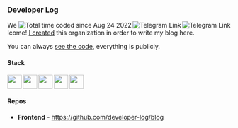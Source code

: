 ### Developer Log <a align="right" href="https://t.me/tokiory">
  <img align="right" src="https://img.shields.io/badge/Telegram-2CA5E0?style=default&logo=telegram&logoColor=white" alt="Telegram Link">
</a>
<a href="mailto:tokiory.work@gmail.com">
  <img align="right" src="https://img.shields.io/badge/Gmail-D14836?style=default&logo=gmail&logoColor=white" alt="Telegram Link">
</a>
<a href="https://wakatime.com/@c66660f7-b6cb-48e9-a197-f57d968fb0d0">
  <img align="right" src="https://wakatime.com/badge/user/c66660f7-b6cb-48e9-a197-f57d968fb0d0.svg?style=default" alt="Total time coded since Aug 24 2022" />
</a>

Welcome! [I created](https://github.com/tokiory) this organization in order to write my blog here.

You can always [see the code](https://github.com/orgs/developer-log/repositories), everything is publicly.

#### Stack

<p>
<img  width="32px" src="https://cdn.jsdelivr.net/gh/devicons/devicon/icons/go/go-original.svg" />
<img align="left" width="32px" src="https://cdn.jsdelivr.net/gh/devicons/devicon/icons/nuxtjs/nuxtjs-original.svg" />
<img align="left" width="32px" src="https://cdn.jsdelivr.net/gh/devicons/devicon/icons/typescript/typescript-original.svg" />
<img align="left" width="32px" src="https://cdn.jsdelivr.net/gh/devicons/devicon/icons/vuejs/vuejs-original.svg" />
<img align="left" width="32px" src="https://cdn.jsdelivr.net/gh/devicons/devicon/icons/jetbrains/jetbrains-original.svg" />
</p>

#### Repos

- **Frontend** - https://github.com/developer-log/blog
